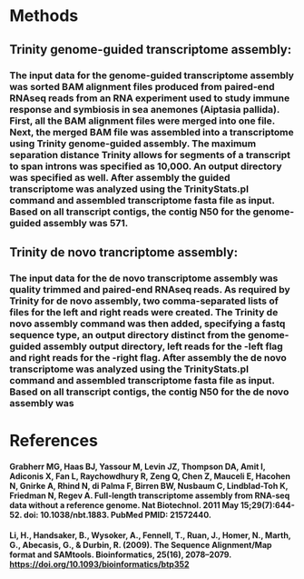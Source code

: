# Methods
## Trinity genome-guided transcriptome assembly:
### The input data for the genome-guided transcriptome assembly was sorted BAM alignment files produced from paired-end RNAseq reads from an RNA experiment used to study immune response and symbiosis in sea anemones (Aiptasia pallida). First, all the BAM alignment files were merged into one file. Next, the merged BAM file was assembled into a transcriptome using Trinity genome-guided assembly. The maximum separation distance Trinity allows for segments of a transcript to span introns was specified as 10,000. An output directory was specified as well. After assembly the guided transcriptome was analyzed using the TrinityStats.pl command and assembled transcriptome fasta file as input. Based on all transcript contigs, the contig N50 for the genome-guided assembly was 571. 

## Trinity de novo trancriptome assembly:
### The input data for the de novo transcriptome assembly was quality trimmed and paired-end RNAseq reads. As required by Trinity for de novo assembly, two comma-separated lists of files for the left and right reads were created. The Trinity de novo assembly command was then added, specifying a fastq sequence type, an output directory distinct from the genome-guided assembly output directory, left reads for the -left flag and right reads for the -right flag. After assembly the de novo transcriptome was analyzed using the TrinityStats.pl command and assembled transcriptome fasta file as input. Based on all transcript contigs, the contig N50 for the de novo assembly was 

# References
#### Grabherr MG, Haas BJ, Yassour M, Levin JZ, Thompson DA, Amit I, Adiconis X, Fan L, Raychowdhury R, Zeng Q, Chen Z, Mauceli E, Hacohen N, Gnirke A, Rhind N, di Palma F, Birren BW, Nusbaum C, Lindblad-Toh K, Friedman N, Regev A. Full-length transcriptome assembly from RNA-seq data without a reference genome. Nat Biotechnol. 2011 May 15;29(7):644-52. doi: 10.1038/nbt.1883. PubMed PMID: 21572440.

#### Li, H., Handsaker, B., Wysoker, A., Fennell, T., Ruan, J., Homer, N., Marth, G., Abecasis, G., & Durbin, R. (2009). The Sequence Alignment/Map format and SAMtools. Bioinformatics, 25(16), 2078–2079. https://doi.org/10.1093/bioinformatics/btp352
